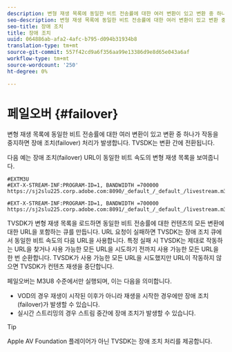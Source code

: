 ```yaml
---
description: 변형 재생 목록에 동일한 비트 전송률에 대한 여러 변환이 있고 변환 중 하나가 작동을 중지하면 장애 조치(failover) 처리가 발생합니다. TVSDK는 변환 간에 전환됩니다.
seo-description: 변형 재생 목록에 동일한 비트 전송률에 대한 여러 변환이 있고 변환 중 하나가 작동을 중지하면 장애 조치(failover) 처리가 발생합니다. TVSDK는 변환 간에 전환됩니다.
seo-title: 장애 조치
title: 장애 조치
uuid: 064886ab-afa2-4afc-b795-d094b31934b8
translation-type: tm+mt
source-git-commit: 557f42cd9a6f356aa99e13386d9e8d65e043a6af
workflow-type: tm+mt
source-wordcount: '250'
ht-degree: 0%

---
```



# 페일오버 {#failover}

변형 재생 목록에 동일한 비트 전송률에 대한 여러 변환이 있고 변환 중 하나가 작동을 중지하면 장애 조치(failover) 처리가 발생합니다. TVSDK는 변환 간에 전환됩니다.

다음 예는 장애 조치(failover) URL이 동일한 비트 속도의 변형 재생 목록을 보여줍니다.

```
#EXTM3U
#EXT-X-STREAM-INF:PROGRAM-ID=1, BANDWIDTH =700000
https://sj2slu225.corp.adobe.com:8090/_default_/_default_/livestream.m3u8   

#EXT-X-STREAM-INF:PROGRAM-ID=1, BANDWIDTH =700000
https://sj2slu225.corp.adobe.com:8091/_default_/_default_/livestream.m3u8
```

TVSDK가 변형 재생 목록을 로드하면 동일한 비트 전송률에 대한 컨텐츠의 모든 변환에 대한 URL을 포함하는 큐를 만듭니다. URL 요청이 실패하면 TVSDK는 장애 조치 큐에서 동일한 비트 속도의 다음 URL을 사용합니다. 특정 실패 시 TVSDK는 제대로 작동하는 URL을 찾거나 사용 가능한 모든 URL을 시도하기 전까지 사용 가능한 모든 URL을 한 번 순환합니다. TVSDK가 사용 가능한 모든 URL을 시도했지만 URL이 작동하지 않으면 TVSDK가 컨텐츠 재생을 중단합니다.

페일오버는 M3U8 수준에서만 실행되며, 이는 다음을 의미합니다.

* VOD의 경우 재생이 시작된 이후가 아니라 재생을 시작한 경우에만 장애 조치(failover)가 발생할 수 있습니다.
* 실시간 스트리밍의 경우 스트림 중간에 장애 조치가 발생할 수 있습니다.

>[!TIP]
>
>Apple AV Foundation 플레이어가 아닌 TVSDK는 장애 조치 처리를 제공합니다.